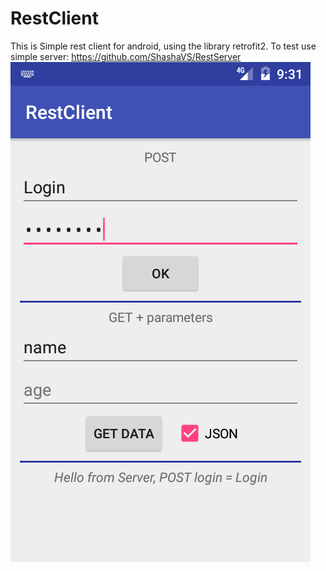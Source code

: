 # RestClient

This is Simple rest client for android, using the library retrofit2.
To test use simple server: https://github.com/ShashaVS/RestServer
![alt text](screenshots/device.png "screen of android client")
